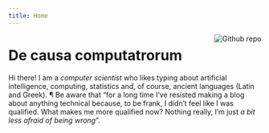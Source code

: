 ```yaml
---
title: Home
---
```


[<img src="https://upload.wikimedia.org/wikipedia/commons/thumb/0/07/Nautilus-pompilius.svg/1448px-Nautilus-pompilius.svg.png" style="max-width:20%;min-width:40px;float:right;" alt="Github repo" />]()

# De causa computatrorum

Hi there! I am a <em>computer scientist</em> who likes typing about artificial intelligence, computing, statistics and, of course, ancient languages (Latin and Greek). &para; Be aware that “for a long time I’ve resisted making a blog about anything technical because, to be frank, I didn’t feel like I was qualified. What makes me more qualified now? Nothing really, I’m just <em>a bit less afraid of being wrong</em>".
